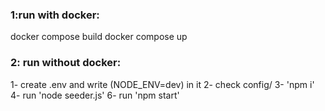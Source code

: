 ### 1:run with docker:

docker compose build
docker compose up


### 2: run without docker:
1- create .env and write (NODE_ENV=dev) in it
2- check config/
3- 'npm i'
4- run 'node seeder.js'
6- run 'npm start'